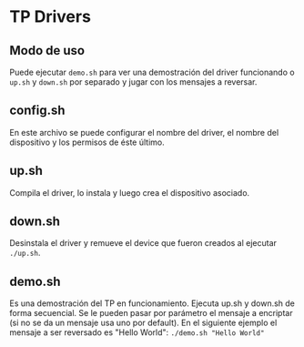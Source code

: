 # TP Drivers

## Modo de uso
Puede ejecutar `demo.sh` para ver una demostración del driver funcionando o `up.sh` y `down.sh` por separado y jugar
con los mensajes a reversar.

## config.sh
En este archivo se puede configurar el nombre del driver, el nombre del dispositivo y los permisos de éste último.

## up.sh
Compila el driver, lo instala y luego crea el dispositivo asociado.

## down.sh
Desinstala el driver y remueve el device que fueron creados al ejecutar `./up.sh`.

## demo.sh
Es una demostración del TP en funcionamiento.
Ejecuta up.sh y down.sh de forma secuencial. Se le pueden pasar por parámetro el mensaje a encriptar (si no se da un mensaje usa uno por default). En el siguiente ejemplo el mensaje a ser reversado es "Hello World": `./demo.sh "Hello World"`